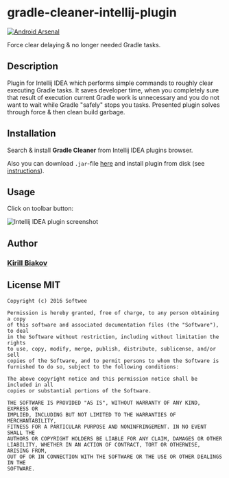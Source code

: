 # gradle-cleaner-intellij-plugin

[![Android Arsenal](https://img.shields.io/badge/Android%20Arsenal-gradle--cleaner--intellij--plugin-green.svg?style=true)](https://android-arsenal.com/details/1/4344)

Force clear delaying & no longer needed Gradle tasks.

## Description
Plugin for Intellij IDEA which performs simple commands to roughly clear executing Gradle tasks. It saves developer time, when you completely sure that result of execution current Gradle work is unnecessary and you do not want to wait while Gradle "safely" stops you tasks. Presented plugin solves through force & then clean build garbage.

## Installation
Search & install <b>Gradle Cleaner</b> from Intellij IDEA plugins browser.

Also you can download ```.jar```-file [here](https://plugins.jetbrains.com/plugin/8614) and install plugin from disk (see [instructions](https://www.jetbrains.com/help/idea/2016.2/installing-plugin-from-disk.html)).

## Usage
Click on toolbar button:

![Intellij IDEA plugin screenshot](http://i65.tinypic.com/rjhxc8.png)

## Author
### [Kirill Biakov](https://github.com/kbiakov)

## License MIT
```
Copyright (c) 2016 Softwee

Permission is hereby granted, free of charge, to any person obtaining a copy
of this software and associated documentation files (the "Software"), to deal
in the Software without restriction, including without limitation the rights
to use, copy, modify, merge, publish, distribute, sublicense, and/or sell
copies of the Software, and to permit persons to whom the Software is
furnished to do so, subject to the following conditions:

The above copyright notice and this permission notice shall be included in all
copies or substantial portions of the Software.

THE SOFTWARE IS PROVIDED "AS IS", WITHOUT WARRANTY OF ANY KIND, EXPRESS OR
IMPLIED, INCLUDING BUT NOT LIMITED TO THE WARRANTIES OF MERCHANTABILITY,
FITNESS FOR A PARTICULAR PURPOSE AND NONINFRINGEMENT. IN NO EVENT SHALL THE
AUTHORS OR COPYRIGHT HOLDERS BE LIABLE FOR ANY CLAIM, DAMAGES OR OTHER
LIABILITY, WHETHER IN AN ACTION OF CONTRACT, TORT OR OTHERWISE, ARISING FROM,
OUT OF OR IN CONNECTION WITH THE SOFTWARE OR THE USE OR OTHER DEALINGS IN THE
SOFTWARE.
```
